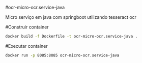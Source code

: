 
#ocr-micro-ocr.service-java

Micro serviço em java com springboot utilizando tesseract ocr


#Construir container
``` sh
docker build -f Dockerfile -t ocr-micro-ocr.service-java .
```
#Executar container
``` sh
docker run -p 8085:8085 ocr-micro-ocr.service-java
```
